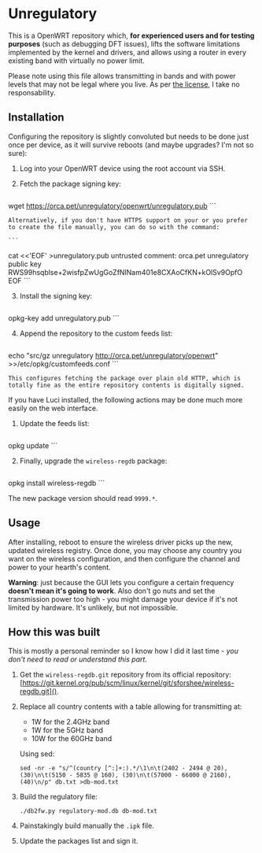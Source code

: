 Unregulatory
============

This is a OpenWRT repository which, **for experienced users and for testing purposes** (such as debugging DFT issues), lifts the software limitations implemented by the kernel and drivers, and allows using a router in every existing band with virtually no power limit.

Please note using this file allows transmitting in bands and with power levels that may not be legal where you live. As per [the license](/#license), I take no responsability.

Installation
------------

Configuring the repository is slightly convoluted but needs to be done just once per device, as it will survive reboots (and maybe upgrades? I'm not so sure):

1. Log into your OpenWRT device using the root account via SSH.
2. Fetch the package signing key:

	```
wget https://orca.pet/unregulatory/openwrt/unregulatory.pub
	```

	Alternatively, if you don't have HTTPS support on your or you prefer to create the file manually, you can do so with the command:

	```
cat <<'EOF' >unregulatory.pub
untrusted comment: orca.pet unregulatory public key
RWS99hsqblse+2wisfpZwUgGoZfNlNam401e8CXAoCfKN+kOlSv9OpfO
EOF
	```

3. Install the signing key:

	```
opkg-key add unregulatory.pub
	```

4. Append the repository to the custom feeds list:

	```
echo "src/gz unregulatory http://orca.pet/unregulatory/openwrt" >>/etc/opkg/customfeeds.conf
	```

	This configures fetching the package over plain old HTTP, which is totally fine as the entire repository contents is digitally signed.

If you have Luci installed, the following actions may be done much more easily on the web interface.

1. Update the feeds list:

	```
opkg update
	```

2. Finally, upgrade the `wireless-regdb` package:

	```
opkg install wireless-regdb
	```

The new package version should read `9999.*`.

Usage
-----

After installing, reboot to ensure the wireless driver picks up the new, updated wireless registry. Once done, you may choose any country you want on the wireless configuration, and then configure the channel and power to your hearth's content.

**Warning**: just because the GUI lets you configure a certain frequency **doesn't mean it's going to work**. Also don't go nuts and set the transmission power too high - you might damage your device if it's not limited by hardware. It's unlikely, but not impossible.

How this was built
------------------

This is mostly a personal reminder so I know how I did it last time - _you don't need to read or understand this part_.

1. Get the `wireless-regdb.git` repository from its official repository: [https://git.kernel.org/pub/scm/linux/kernel/git/sforshee/wireless-regdb.git]().

2. Replace all country contents with a table allowing for transmitting at:
	* 1W for the 2.4GHz band
	* 1W for the 5GHz band
	* 10W for the 60GHz band

	Using sed:
	```
	sed -nr -e "s/^(country [^:]+:).*/\1\n\t(2402 - 2494 @ 20), (30)\n\t(5150 - 5835 @ 160), (30)\n\t(57000 - 66000 @ 2160), (40)\n/p" db.txt >db-mod.txt
	```

3. Build the regulatory file:

	```
	./db2fw.py regulatory-mod.db db-mod.txt
	```

4. Painstakingly build manually the `.ipk` file.
5. Update the packages list and sign it.
